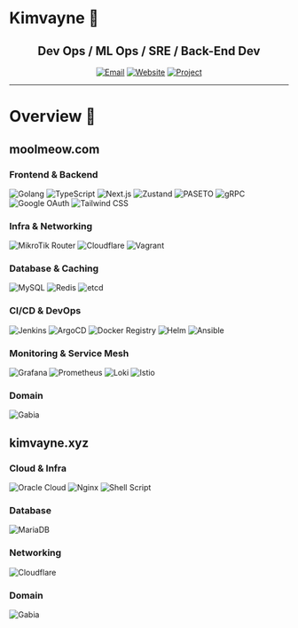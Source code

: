 # Kimvayne 👻

<div align="center">
  
  ## Dev Ops / ML Ops / SRE / Back-End Dev
  
  [![Email](https://img.shields.io/badge/Email-nkimtnt%40gmail.com-blue?style=flat-square&logo=gmail)](mailto:nkimtnt@gmail.com)
  [![Website](https://img.shields.io/badge/Website-kimvayne.xyz-orange?style=flat-square&logo=firefox)](https://kimvayne.xyz)
  [![Project](https://img.shields.io/badge/Project-moolmeow.com-red?style=flat-square&logo=github)](https://moolmeow.com)

</div>

---
# Overview 🐽

<!-- moolmeow.com 기술 스택 -->
## moolmeow.com

### Frontend & Backend
![Golang](https://img.shields.io/badge/Golang-00ADD8?style=flat-square&logo=go&logoColor=white)
![TypeScript](https://img.shields.io/badge/TypeScript-3178C6?style=flat-square&logo=typescript&logoColor=white)
![Next.js](https://img.shields.io/badge/Next.js-000000?style=flat-square&logo=nextdotjs&logoColor=white)
![Zustand](https://img.shields.io/badge/Zustand-000000?style=flat-square&logo=react&logoColor=white)
![PASETO](https://img.shields.io/badge/PASETO-4B275F?style=flat-square&logo=jwt&logoColor=white)
![gRPC](https://img.shields.io/badge/gRPC-4285F4?style=flat-square&logo=google&logoColor=white)
![Google OAuth](https://img.shields.io/badge/Google_OAuth-4285F4?style=flat-square&logo=google&logoColor=white)
![Tailwind CSS](https://img.shields.io/badge/Tailwind_CSS-38B2AC?style=flat-square&logo=tailwind-css&logoColor=white)

### Infra & Networking
![MikroTik Router](https://img.shields.io/badge/MikroTik_Router-293239?style=flat-square&logo=mikrotik&logoColor=white)
![Cloudflare](https://img.shields.io/badge/Cloudflare-F38020?style=flat-square&logo=cloudflare&logoColor=white)
![Vagrant](https://img.shields.io/badge/Vagrant-1868F2?style=flat-square&logo=vagrant&logoColor=white)

### Database & Caching
![MySQL](https://img.shields.io/badge/MySQL-4479A1?style=flat-square&logo=mysql&logoColor=white)
![Redis](https://img.shields.io/badge/Redis-DC382D?style=flat-square&logo=redis&logoColor=white)
![etcd](https://img.shields.io/badge/etcd-419EDA?style=flat-square&logo=etcd&logoColor=white)

### CI/CD & DevOps
![Jenkins](https://img.shields.io/badge/Jenkins-D24939?style=flat-square&logo=jenkins&logoColor=white)
![ArgoCD](https://img.shields.io/badge/ArgoCD-EF7B4D?style=flat-square&logo=argo&logoColor=white)
![Docker Registry](https://img.shields.io/badge/Docker_Registry-2496ED?style=flat-square&logo=docker&logoColor=white)
![Helm](https://img.shields.io/badge/Helm-0F1689?style=flat-square&logo=helm&logoColor=white)
![Ansible](https://img.shields.io/badge/Ansible-EE0000?style=flat-square&logo=ansible&logoColor=white)

### Monitoring & Service Mesh
![Grafana](https://img.shields.io/badge/Grafana-F46800?style=flat-square&logo=grafana&logoColor=white)
![Prometheus](https://img.shields.io/badge/Prometheus-E6522C?style=flat-square&logo=prometheus&logoColor=white)
![Loki](https://img.shields.io/badge/Loki-F9BF16?style=flat-square&logo=grafana&logoColor=white)
![Istio](https://img.shields.io/badge/Istio-466BB0?style=flat-square&logo=istio&logoColor=white)

### Domain
![Gabia](https://img.shields.io/badge/Gabia-184C94?style=flat-square&logo=internetexplorer&logoColor=white)

<!-- kimvayne.xyz 기술 스택 -->
## kimvayne.xyz

### Cloud & Infra
![Oracle Cloud](https://img.shields.io/badge/Oracle_Cloud-F80000?style=flat-square&logo=oracle&logoColor=white)
![Nginx](https://img.shields.io/badge/Nginx-009639?style=flat-square&logo=nginx&logoColor=white)
![Shell Script](https://img.shields.io/badge/Shell_Script-4EAA25?style=flat-square&logo=gnu-bash&logoColor=white)

### Database
![MariaDB](https://img.shields.io/badge/MariaDB-003545?style=flat-square&logo=mariadb&logoColor=white)

### Networking
![Cloudflare](https://img.shields.io/badge/Cloudflare-F38020?style=flat-square&logo=cloudflare&logoColor=white)

### Domain
![Gabia](https://img.shields.io/badge/Gabia-184C94?style=flat-square&logo=internetexplorer&logoColor=white)
